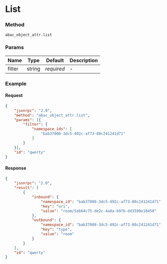 # List

### Method

```
abac_object_attr.list
```

### Params

Name   | Type   | Default    | Description
-------| ------ | ---------- | ------------------
filter | string | _required_ | -

### Example

#### Request

```json
{
    "jsonrpc": "2.0",
    "method": "abac_object_attr.list",
    "params": [{
        "filter": {
            "namespace_ids": [
                "bab37008-3dc5-492c-af73-80c241241d71"
            ]
        }
    }],
    "id": "qwerty"
}
```

#### Response

```json
{
    "jsonrpc": "2.0",
    "result": [
        {
            "inbound": {
                "namespace_id": "bab37008-3dc5-492c-af73-80c241241d71",
                "key": "uri",
                "value": "room/5eb64c75-de2c-4a8a-b97b-dd3599e10450"
            },
            "outbound": {
                "namespace_id": "bab37008-3dc5-492c-af73-80c241241d71",
                "key": "type",
                "value": "room"
            }
        }
    ],
    "id": "qwerty"
}
```
